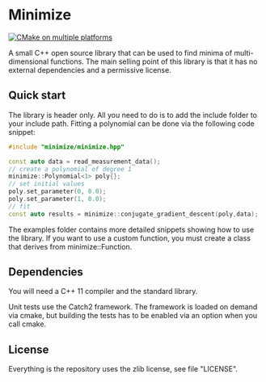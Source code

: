# Minimize

[![CMake on multiple platforms](https://github.com/domohuhn/minimize/actions/workflows/cmake-multi-platform.yml/badge.svg)](https://github.com/domohuhn/minimize/actions/workflows/cmake-multi-platform.yml)

A small C++ open source library that can be used to find minima of multi-dimensional functions.
The main selling point of this library is that it has no external dependencies and a permissive license.

## Quick start

The library is header only. All you need to do is to add the include folder to your include path.
Fitting a polynomial can be done via the following code snippet:

```c++
#include "minimize/minimize.hpp"

const auto data = read_measurement_data();
// create a polynomial of degree 1
minimize::Polynomial<1> poly{};
// set initial values
poly.set_parameter(0, 0.0);
poly.set_parameter(1, 0.0);
// fit
const auto results = minimize::conjugate_gradient_descent(poly,data);

```

The examples folder contains more detailed snippets showing how to use the library.
If you want to use a custom function, you must create a class that derives from minimize::Function.

## Dependencies

You will need a C++ 11 compiler and the standard library.

Unit tests use the Catch2 framework. The framework is loaded on demand via cmake, but building the tests has to be enabled via an option when you call cmake.

## License
Everything is the repository uses the zlib license, see file "LICENSE".


